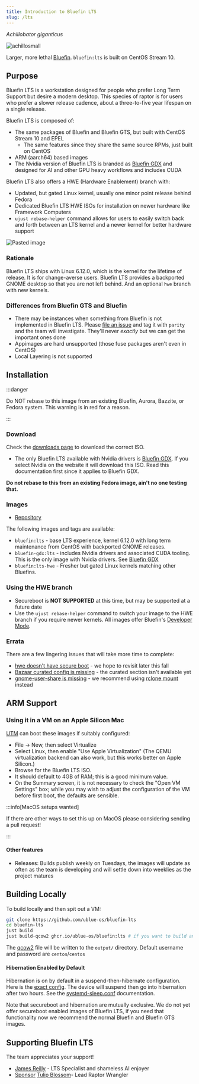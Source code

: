 ```yaml
---
title: Introduction to Bluefin LTS
slug: /lts
---
```


_Achillobator giganticus_

![achillosmall](https://github.com/user-attachments/assets/b6945e80-34e4-44bb-8518-91ad31fed56d)

Larger, more lethal [Bluefin](https://projectbluefin.io). `bluefin:lts` is built on CentOS Stream 10.

## Purpose

Bluefin LTS is a workstation designed for people who prefer Long Term Support but desire a modern desktop.
This species of raptor is for users who prefer a slower release cadence, about a three-to-five year lifespan on a single release.

Bluefin LTS is composed of:

- The same packages of Bluefin and Bluefin GTS, but built with CentOS Stream 10 and EPEL
  - The same features since they share the same source RPMs, just built on CentOS
- ARM (aarch64) based images
- The Nvidia version of Bluefin LTS is branded as [Bluefin GDX](/gdx) and designed for AI and other GPU heavy workflows and includes CUDA

Bluefin LTS also offers a HWE (Hardware Enablement) branch with:

- Updated, but gated Linux kernel, usually one minor point release behind Fedora
- Dedicated Bluefin LTS HWE ISOs for installation on newer hardware like Framework Computers
- `ujust rebase-helper` command allows for users to easily switch back and forth between an LTS kernel and a newer kernel for better hardware support

![Pasted image](https://github.com/user-attachments/assets/3972ac0f-d37e-4e89-ae91-ff1eb76eabeb)

### Rationale

Bluefin LTS ships with Linux 6.12.0, which is the kernel for the lifetime of release. It is for change-averse users. Bluefin LTS provides a backported GNOME desktop so that you are not left behind. And an optional `hwe` branch with new kernels.

### Differences from Bluefin GTS and Bluefin

- There may be instances when something from Bluefin is not implemented in Bluefin LTS. Please [file an issue](https://github.com/ublue-os/bluefin-lts/issues) and tag it with `parity` and the team will investigate. They'll never _exactly_ but we can get the important ones done
- Appimages are hard unsupported (those fuse packages aren't even in CentOS)
- Local Layering is not supported

## Installation

:::danger

Do NOT rebase to this image from an existing Bluefin, Aurora, Bazzite, or Fedora system. This warning is in red for a reason.

:::

### Download

Check the [downloads page](./downloads.md) to download the correct ISO.

- The only Bluefin LTS available with Nvidia drivers is [Bluefin GDX](/gdx). If you select Nvidia on the website it will download this ISO. Read this documentation first since it applies to Bluefin GDX.

**Do not rebase to this from an existing Fedora image, ain't no one testing that.**

### Images

- [Repository](https://github.com/ublue-os/bluefin-lts)

The following images and tags are available:

- `bluefin:lts` - base LTS experience, kernel 6.12.0 with long term maintenance from CentOS with backported GNOME releases.
- `bluefin-gdx:lts` - includes Nvidia drivers and associated CUDA tooling. This is the only image with Nvidia drivers. See [Bluefin GDX](/gdx)
- `bluefin:lts-hwe` - Fresher but gated Linux kernels matching other Bluefins.

### Using the HWE branch

- Secureboot is **NOT SUPPORTED** at this time, but may be supported at a future date
- Use the `ujust rebase-helper` command to switch your image to the HWE branch if you require newer kernels. All images offer Bluefin's [Developer Mode](/bluefin-dx).

### Errata

There are a few lingering issues that will take more time to complete:

- [hwe doesn't have secure boot](https://github.com/ublue-os/bluefin-lts/issues/678) - we hope to revisit later this fall
- [Bazaar curated config is missing](https://github.com/ublue-os/bluefin-lts/issues/680) - the curated section isn't available yet
- [gnome-user-share is missing](https://github.com/ublue-os/bluefin-lts/issues/626) - we recommend using [rclone mount](https://rclone.org/commands/rclone_mount/) instead


## ARM Support

### Using it in a VM on an Apple Silicon Mac

[UTM](https://github.com/utmapp/UTM/) can boot these images if suitably configured:

- File → New, then select Virtualize
- Select Linux, then enable "Use Apple Virtualization" (The QEMU virtualization backend can also work, but this works better on Apple Silicon.)
- Browse for the Bluefin LTS ISO.
- It should default to 4GB of RAM; this is a good minimum value.
- On the Summary screen, it is not necessary to check the "Open VM Settings" box; while you may wish to adjust the configuration of the VM before first boot, the defaults are sensible.

:::info[MacOS setups wanted]

If there are other ways to set this up on MacOS please considering sending a pull request!

:::

#### Other features

- Releases: Builds publish weekly on Tuesdays, the images will update as often as the team is developing and will settle down into weeklies as the project matures

## Building Locally

To build locally and then spit out a VM:

```bash
git clone https://github.com/ublue-os/bluefin-lts
cd bluefin-lts
just build
just build-qcow2 ghcr.io/ublue-os/bluefin:lts # if you want to build an ISO just change qcow2 to iso instead
```

The [qcow2](https://qemu-project.gitlab.io/qemu/system/images.html) file will be written to the `output/` directory. Default username and password are `centos`/`centos`

#### Hibernation Enabled by Default

Hibernation is on by default in a suspend-then-hibernate configuration. Here is the [exact config](https://github.com/ublue-os/bluefin-lts/blob/c0c8e2166cb5d0c4dd511ab3f677450c2cf8de0c/build_scripts/40-services.sh#L6). The device will suspend then go into hibernation after two hours. See the [systemd-sleep.conf](https://www.freedesktop.org/software/systemd/man/latest/systemd-sleep.conf.html) documentation.

Note that secureboot and hibernation are mutually exclusive. We do not yet offer secureboot enabled images of Bluefin LTS, if you need that functionality now we recommend the normal Bluefin and Bluefin GTS images.

## Supporting Bluefin LTS

The team appreciates your support!

- [James Reilly](https://github.com/sponsors/hanthor) - LTS Specialist and shameless AI enjoyer
- <a class="github-button" href="https://github.com/sponsors/tulilirockz" data-color-scheme="no-preference: light; light: light; dark: dark;" data-icon="octicon-heart" data-size="large" aria-label="Sponsor tulilirockz">Sponsor</a> [Tulip Blossom](https://github.com/tulilirockz)- Lead Raptor Wrangler
